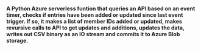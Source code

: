 #### A Python Azure serverless funtion that queries an API based on an event timer, checks if entries have been added or updated since last event trigger. If so, it makes a list of member IDs added or updated, makes revursive calls to API to get updates and additions, updates the data, writes out CSV binary as an IO stream and commits it to Azure Blob storage. 